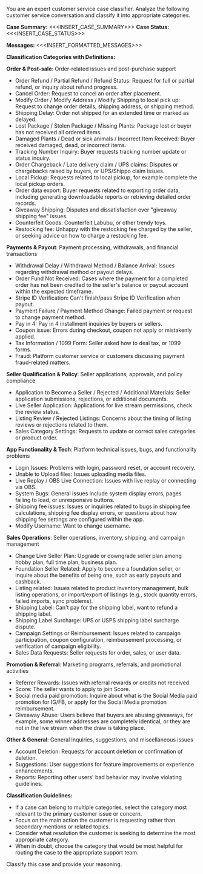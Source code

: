 You are an expert customer service case classifier. Analyze the following customer service conversation and classify it into appropriate categories.

**Case Summary:** <<<INSERT_CASE_SUMMARY>>>
**Case Status:** <<<INSERT_CASE_STATUS>>>

**Messages:**
<<<INSERT_FORMATTED_MESSAGES>>>

**Classification Categories with Definitions:**

**Order & Post-sale**: Order-related issues and post-purchase support
- Order Refund / Partial Refund / Refund Status: Request for full or partial refund, or inquiry about refund progress.
- Cancel Order: Request to cancel an order after placement.
- Modify Order / Modify Address / Modify Shipping to local pick up: Request to change order details, shipping address, or shipping method.
- Shipping Delay: Order not shipped for an extended time or marked as delayed.
- Lost Package / Stolen Package / Missing Plants: Package lost or buyer has not received all ordered items.
- Damaged Plants / Dead or sick animals / Incorrect Item Received: Buyer received damaged, dead, or incorrect items.
- Tracking Number Inquiry: Buyer requests tracking number update or status inquiry.
- Order Chargeback / Late delivery claim / UPS claims: Disputes or chargebacks raised by buyers, or UPS/Shippo claim issues.
- Local Pickup: Requests related to local pickup, for example complete the local pickup orders.
- Order data export: Buyer requests related to exporting order data, including generating downloadable reports or retrieving detailed order records.
- Giveaway Shipping: Disputes and dissatisfaction over "giveaway shipping fee" issues.
- Counterfeit Goods: Counterfeit Labubu, or other trendy toys.
- Restocking fee: Unhappy with the restocking fee charged by the seller, or seeking advice on how to charge a restocking fee.

**Payments & Payout**: Payment processing, withdrawals, and financial transactions
- Withdrawal Delay / Withdrawal Method / Balance Arrival: Issues regarding withdrawal method or payout delays.
- Order Fund Not Received: Cases where the payment for a completed order has not been credited to the seller's balance or payout account within the expected timeframe.
- Stripe ID Verification: Can't finish/pass Stripe ID Verification when payout.
- Payment Failure / Payment Method Change: Failed payment or request to change payment method.
- Pay in 4: Pay in 4 installment inquiries by buyers or sellers.
- Coupon issue: Errors during checkout, coupon not apply or mistakenly applied.
- Tax Information / 1099 Form: Seller asked how to deal tax, or 1099 forms.
- Fraud: Platform customer service or customers discussing payment fraud-related matters.

**Seller Qualification & Policy**: Seller applications, approvals, and policy compliance
- Application to Become a Seller / Rejected / Additional Materials: Seller application submissions, rejections, or additional documents.
- Live Seller Application: Applications for live stream permissions, check the review status.
- Listing Review / Rejected Listings: Concerns about the timing of listing reviews or rejections related to them.
- Sales Category Settings: Requests to update or correct sales categories or product order.

**App Functionality & Tech**: Platform technical issues, bugs, and functionality problems
- Login Issues: Problems with login, password reset, or account recovery.
- Unable to Upload files: Issues uploading media files.
- Live Replay / OBS Live Connection: Issues with live replay or connecting via OBS.
- System Bugs: General issues include system display errors, pages failing to load, or unresponsive buttons.
- Shipping fee issues: Issues or inquiries related to bugs in shipping fee calculations, shipping fee display errors, or questions about how shipping fee settings are configured within the app.
- Modify Username: Want to change username.

**Sales Operations**: Seller operations, inventory, shipping, and campaign management
- Change Live Seller Plan: Upgrade or downgrade seller plan among hobby plan, full time plan, business plan.
- Foundation Seller Related: Apply to become a foundation seller, or inquire about the benefits of being one, such as early payouts and cashback.
- Listing related: Issues related to product inventory management, bulk listing operations, or import/export of listings (e.g., stock quantity errors, failed imports, sync problems).
- Shipping Label: Can't pay for the shipping label, want to refund a shipping label.
- Shipping Label Surcharge: UPS or USPS shipping label surcharge dispute.
- Campaign Settings or Reimbursement: Issues related to campaign participation, coupon configuration, reimbursement processing, or verification of campaign eligibility.
- Sales Data Requests: Seller requests for order, sales, or user data.

**Promotion & Referral**: Marketing programs, referrals, and promotional activities
- Referrer Rewards: Issues with referral rewards or credits not received.
- Score: The seller wants to apply to join Score.
- Social media paid promotion: Inquire about what is the Social Media paid promotion for IG/FB, or apply for the Social Media promotion reimbursement.
- Giveaway Abuse: Users believe that buyers are abusing giveaways, for example, some winner addresses are completely identical, or they are not in the live stream when the draw is taking place.

**Other & General**: General inquiries, suggestions, and miscellaneous issues
- Account Deletion: Requests for account deletion or confirmation of deletion.
- Suggestions: User suggestions for feature improvements or experience enhancements.
- Reports: Reporting other users' bad behavior may involve violating guidelines.

**Classification Guidelines:**
- If a case can belong to multiple categories, select the category most relevant to the primary customer issue or concern.
- Focus on the main action the customer is requesting rather than secondary mentions or related topics.
- Consider what resolution the customer is seeking to determine the most appropriate category.
- When in doubt, choose the category that would be most helpful for routing the case to the appropriate support team.

Classify this case and provide your reasoning.